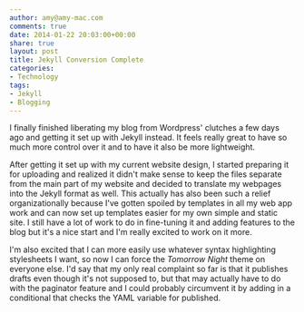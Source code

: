 ```yaml
---
author: amy@amy-mac.com
comments: true
date: 2014-01-22 20:03:00+00:00
share: true
layout: post
title: Jekyll Conversion Complete
categories:
- Technology
tags:
- Jekyll
- Blogging
---
```


I finally finished liberating my blog from Wordpress' clutches a few days ago and getting it set up with Jekyll instead. It feels really great to have so much more control over it and to have it also be more lightweight.

After getting it set up with my current website design, I started preparing it for uploading and realized it didn't make sense to keep the files separate from the main part of my website and decided to translate my webpages into the Jekyll format as well. This actually has also been such a relief organizationally because I've gotten spoiled by templates in all my web app work and can now set up templates easier for my own simple and static site. I still have a lot of work to do in fine-tuning it and adding features to the blog but it's a nice start and I'm really excited to work on it more.

I'm also excited that I can more easily use whatever syntax highlighting stylesheets I want, so now I can force the *Tomorrow Night* theme on everyone else. I'd say that my only real complaint so far is that it publishes drafts even though it's not supposed to, but that may actually have to do with the paginator feature and I could probably circumvent it by adding in a conditional that checks the YAML variable for published.